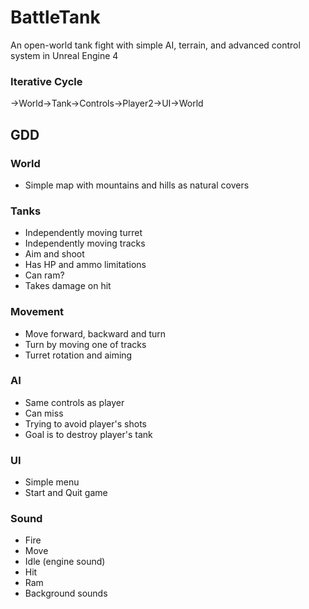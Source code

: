 # BattleTank
An open-world tank fight with simple AI, terrain, and advanced control system in Unreal Engine 4

### Iterative Cycle
->World->Tank->Controls->Player2->UI->World

## GDD
### World
 * Simple map with mountains and hills as natural covers

### Tanks
 * Independently moving turret
 * Independently moving tracks
 * Aim and shoot
 * Has HP and ammo limitations
 * Can ram?
 * Takes damage on hit

### Movement
 * Move forward, backward and turn
 * Turn by moving one of tracks
 * Turret rotation and aiming

### AI
 * Same controls as player
 * Can miss
 * Trying to avoid player's shots
 * Goal is to destroy player's tank

### UI
 * Simple menu
 * Start and Quit game

### Sound
 * Fire
 * Move
 * Idle (engine sound)
 * Hit
 * Ram
 * Background sounds